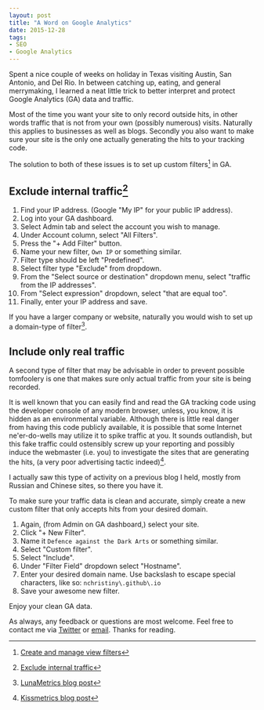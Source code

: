 ```yaml
---
layout: post
title: "A Word on Google Analytics"
date: 2015-12-28
tags: 
- SEO
- Google Analytics
---
```

Spent a nice couple of weeks on holiday in Texas visiting Austin, San Antonio, and Del Rio. In between catching up, eating, and general merrymaking, I learned a neat little trick to better interpret and protect Google Analytics (GA) data and traffic. <!-- more -->

Most of the time you want your site to only record outside hits, in other words traffic that is not from your own (possibly numerous) visits. Naturally this applies to businesses as well as blogs. Secondly you also want to make sure your site is the only one actually generating the hits to your tracking code.

The solution to both of these issues is to set up custom filters[^fn-ga_filter] in GA.

## Exclude internal traffic[^fn-ga_exclude]

1. Find your IP address. (Google "My IP" for your public IP address).
2. Log into your GA dashboard.
3. Select Admin tab and select the account you wish to manage.
4. Under Account column, select "All Filters".
5. Press the "+ Add Filter" button.
6. Name your new filter, `Own IP` or something similar.
7. Filter type should be left "Predefined". 
8. Select filter type "Exclude" from dropdown.
9. From the "Select source or destination" dropdown menu, select "traffic from the IP addresses".
10. From "Select expression" dropdown, select "that are equal too".
11. Finally, enter your IP address and save.

If you have a larger company or website, naturally you would wish to set up a domain-type of filter[^fn-ga_domain_filter].  

## Include only real traffic
A second type of filter that may be advisable in order to prevent possible tomfoolery is one that makes sure only actual traffic from your site is being recorded. 

It is well known that you can easily find and read the GA tracking code using the developer console of any modern browser, unless, you know, it is hidden as an environmental variable. Although there is little real danger from having this code publicly available, it is possible that some Internet ne'er-do-wells may utilize it to spike traffic at you. It sounds outlandish, but this fake traffic could ostensibly screw up your reporting and possibly induce the webmaster (i.e. you) to investigate the sites that are generating the hits, (a very poor advertising tactic indeed)[^fn-ga_protection]. 

I actually saw this type of activity on a previous blog I held, mostly from Russian and Chinese sites, so there you have it.

To make sure your traffic data is clean and accurate, simply create a new custom filter that only accepts hits from your desired domain. 

1. Again, (from Admin on GA dashboard,) select your site.
2. Click "+ New Filter".
3. Name it `Defence against the Dark Arts` or something similar.
4. Select "Custom filter".
5. Select "Include".
6. Under "Filter Field" dropdown select "Hostname".
7. Enter your desired domain name. Use backslash to escape special characters, like so: `nchristiny\.github\.io`
8. Save your awesome new filter.

Enjoy your clean GA data. 

As always, any feedback or questions are most welcome. Feel free to contact me via [Twitter](https://twitter.com/ChileanNick) or [email](mailto:nchristiny@gmail.com). Thanks for reading.

[^fn-ga_filter]: [Create and manage view filters](https://support.google.com/analytics/answer/1034823)

[^fn-ga_exclude]: [Exclude internal traffic](https://support.google.com/analytics/answer/1034840)

[^fn-ga_domain_filter]: [LunaMetrics blog post](http://www.lunametrics.com/blog/2015/04/27/internal-traffic-google-analytics/)

[^fn-ga_protection]: [Kissmetrics blog post](https://blog.kissmetrics.com/protect-analytics-from-hacking/)
